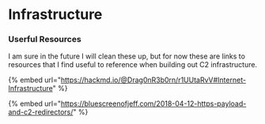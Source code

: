 # Infrastructure

### Userful Resources

I am sure in the future I will clean these up, but for now these are links to resources that I find useful to reference when building out C2 infrastructure.&#x20;

{% embed url="https://hackmd.io/@Drag0nR3b0rn/r1UUtaRvV#Internet-Infrastructure" %}

{% embed url="https://bluescreenofjeff.com/2018-04-12-https-payload-and-c2-redirectors/" %}
